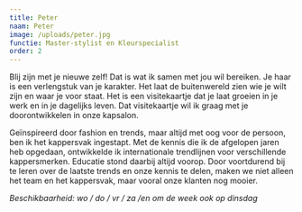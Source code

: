 ```yaml
---
title: Peter
naam: Peter
image: /uploads/peter.jpg
functie: Master-stylist en Kleurspecialist
order: 2
---
```



Blij zijn met je nieuwe zelf! Dat is wat ik samen met jou wil bereiken. Je haar is een verlengstuk van je karakter. Het laat de buitenwereld zien wie je wilt zijn en waar je voor staat. Het is een visitekaartje dat je laat groeien in je werk en in je dagelijks leven. Dat visitekaartje wil ik graag met je doorontwikkelen in onze kapsalon.

Ge&iuml;nspireerd door fashion en trends, maar altijd met oog voor de persoon, ben ik het kappersvak ingestapt. Met de kennis die ik de afgelopen jaren heb opgedaan, ontwikkelde ik internationale trendlijnen voor verschillende kappersmerken. Educatie stond daarbij altijd voorop. Door voortdurend bij te leren over de laatste trends en onze kennis te delen, maken we niet alleen het team en het kappersvak, maar vooral onze klanten nog mooier.<!--StartFragment-->

*Beschikbaarheid: wo / do / vr / za /en om de week ook op dinsdag*<!--EndFragment-->